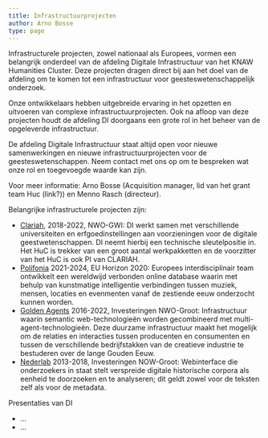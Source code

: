 ```yaml
---
title: Infrastructuurprojecten
author: Arno Bosse
type: page
---
```

Infrastructurele projecten, zowel nationaal als Europees, vormen een belangrijk onderdeel van de afdeling Digitale Infrastructuur van het KNAW Humanities Cluster. Deze projecten dragen direct bij aan het doel van de afdeling om te komen tot een infrastructuur voor geesteswetenschappelijk onderzoek.

Onze ontwikkelaars hebben uitgebreide ervaring in het opzetten en uitvoeren van complexe infrastructuurprojecten. Ook na afloop van deze projecten houdt de afdeling DI doorgaans een grote rol in het beheer van de opgeleverde infrastructuur.

De afdeling Digitale Infrastructuur staat altijd open voor nieuwe samenwerkingen en nieuwe infrastructuurprojecten voor de geesteswetenschappen. Neem contact met ons op om te bespreken wat onze rol en toegevoegde waarde kan zijn.

Voor meer informatie: Arno Bosse (Acquisition manager, lid van het grant team Huc (link?)) en Menno Rasch (directeur).

Belangrijke infrastructurele projecten zijn:

* [Clariah](https://www.clariah.nl), 2018-2022, NWO-GWI:
DI werkt samen met verschillende universiteiten en erfgoedinstellingen aan voorzieningen voor de digitale geestwetenschappen. DI neemt hierbij een technische sleutelpositie in. Het HuC is trekker van een groot aantal werkpakketten en de voorzitter van het HuC is ook PI van CLARIAH.
* [Polifonia](https://polifonia-project.eu/) 2021-2024, EU Horizon 2020:
Europees interdisciplinair team ontwikkelt een wereldwijd verbonden online database waarin met behulp van kunstmatige intelligentie verbindingen tussen muziek, mensen, locaties en evenmenten vanaf de zestiende eeuw onderzocht kunnen worden.
* [Golden Agents](https://www.goldenagents.org) 2016-2022, Investeringen NWO-Groot:
Infrastructuur waarin semantic web-technologieën worden gecombineerd met multi-agent-technologieën. Deze duurzame infrastructuur maakt het mogelijk om de relaties en interacties tussen producenten en consumenten en tussen de verschillende bedrijfstakken van de creatieve industrie te bestuderen over de lange Gouden Eeuw.
* [Nederlab](https://www.nederlab.nl/) 2013-2018, Investeringen NOW-Groot:
Webinterface die onderzoekers in staat stelt verspreide digitale historische corpora als eenheid te doorzoeken en te analyseren; dit geldt zowel voor de teksten zelf als voor de metadata.

Presentaties van DI
* ...
* ...

